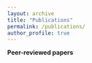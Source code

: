```yaml
---
layout: archive
title: "Publications"
permalink: /publications/
author_profile: true
---
```


<!--{% if author.googlescholar %}
  You can also find my articles on <u><a href="{{author.googlescholar}}">my Google Scholar profile</a>.</u>
{% endif %}

{% include base_path %}

{% for post in site.publications reversed %}
  {% include archive-single.html %}
{% endfor %}
-->

<!--- \* denotes equally contributing authors -->

**Peer-reviewed papers**

<!--- 1. **Qiu, M.**, Weng, Y., Cao, J., Selin, N., Karplus,V. (2020). Improving evaluation of energy policies with multiple goals: Comparing ex ante and ex post approaches. *Environmental Science & Technology*, 54(24), 15584-15593. \[[pdf](https://pubs.acs.org/doi/abs/10.1021/acs.est.0c01381)\] \[[code](https://github.com/mhqiu/Qiu_etal_EST_2020)\]
